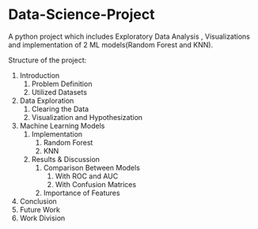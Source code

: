# Data-Science-Project
A python project which includes Exploratory Data Analysis , Visualizations and implementation of 2 ML models(Random Forest and KNN).

Structure of the project:	

1. Introduction
    1. Problem Definition
    2. Utilized Datasets
2. Data Exploration
    1. Clearing the Data
    2. Visualization and Hypothesization
3. Machine Learning Models
    1. Implementation
        1. Random Forest
        2. KNN
    2. Results & Discussion
        1. Comparison Between Models
            1. With ROC and AUC
            2. With Confusion Matrices
        2. Importance of Features    
4. Conclusion       
5. Future Work
6. Work Division

